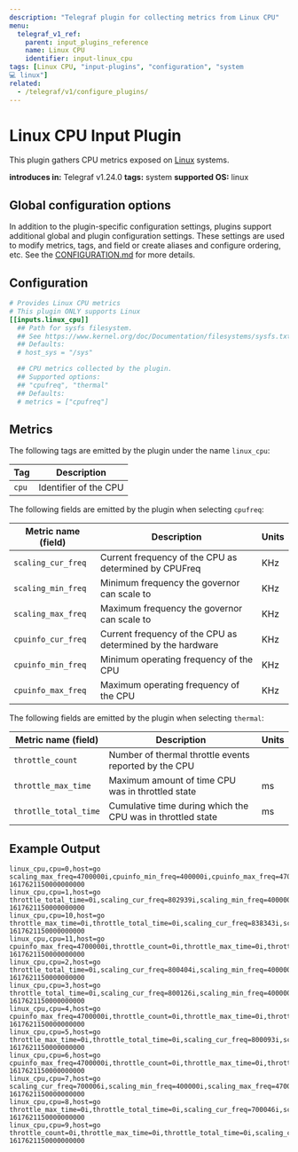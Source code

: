 ```yaml
---
description: "Telegraf plugin for collecting metrics from Linux CPU"
menu:
  telegraf_v1_ref:
    parent: input_plugins_reference
    name: Linux CPU
    identifier: input-linux_cpu
tags: [Linux CPU, "input-plugins", "configuration", "system
💻 linux"]
related:
  - /telegraf/v1/configure_plugins/
---
```


# Linux CPU Input Plugin

This plugin gathers CPU metrics exposed on [Linux](https://kernel.org/) systems.

**introduces in:** Telegraf v1.24.0
**tags:** system
**supported OS:** linux

[kernel]: https://kernel.org/

## Global configuration options <!-- @/docs/includes/plugin_config.md -->

In addition to the plugin-specific configuration settings, plugins support
additional global and plugin configuration settings. These settings are used to
modify metrics, tags, and field or create aliases and configure ordering, etc.
See the [CONFIGURATION.md](/telegraf/v1/configuration/#plugins) for more details.

[CONFIGURATION.md]: ../../../docs/CONFIGURATION.md#plugins

## Configuration

```toml @sample.conf
# Provides Linux CPU metrics
# This plugin ONLY supports Linux
[[inputs.linux_cpu]]
  ## Path for sysfs filesystem.
  ## See https://www.kernel.org/doc/Documentation/filesystems/sysfs.txt
  ## Defaults:
  # host_sys = "/sys"

  ## CPU metrics collected by the plugin.
  ## Supported options:
  ## "cpufreq", "thermal"
  ## Defaults:
  # metrics = ["cpufreq"]
```

## Metrics

The following tags are emitted by the plugin under the name `linux_cpu`:

| Tag   | Description           |
|-------|-----------------------|
| `cpu` | Identifier of the CPU |

The following fields are emitted by the plugin when selecting `cpufreq`:

| Metric name (field) | Description                                                | Units |
|---------------------|------------------------------------------------------------|-------|
| `scaling_cur_freq`  | Current frequency of the CPU as determined by CPUFreq      | KHz   |
| `scaling_min_freq`  | Minimum frequency the governor can scale to                | KHz   |
| `scaling_max_freq`  | Maximum frequency the governor can scale to                | KHz   |
| `cpuinfo_cur_freq`  | Current frequency of the CPU as determined by the hardware | KHz   |
| `cpuinfo_min_freq`  | Minimum operating frequency of the CPU                     | KHz   |
| `cpuinfo_max_freq`  | Maximum operating frequency of the CPU                     | KHz   |

The following fields are emitted by the plugin when selecting `thermal`:

| Metric name (field)   | Description                                                 | Units |
|-----------------------|-------------------------------------------------------------|-------|
| `throttle_count`      | Number of thermal throttle events reported by the CPU       |       |
| `throttle_max_time`   | Maximum amount of time CPU was in throttled state           | ms    |
| `throtlle_total_time` | Cumulative time during which the CPU was in throttled state | ms    |

## Example Output

```text
linux_cpu,cpu=0,host=go scaling_max_freq=4700000i,cpuinfo_min_freq=400000i,cpuinfo_max_freq=4700000i,throttle_count=0i,throttle_max_time=0i,throttle_total_time=0i,scaling_cur_freq=803157i,scaling_min_freq=400000i 1617621150000000000
linux_cpu,cpu=1,host=go throttle_total_time=0i,scaling_cur_freq=802939i,scaling_min_freq=400000i,scaling_max_freq=4700000i,cpuinfo_min_freq=400000i,cpuinfo_max_freq=4700000i,throttle_count=0i,throttle_max_time=0i 1617621150000000000
linux_cpu,cpu=10,host=go throttle_max_time=0i,throttle_total_time=0i,scaling_cur_freq=838343i,scaling_min_freq=400000i,scaling_max_freq=4700000i,cpuinfo_min_freq=400000i,cpuinfo_max_freq=4700000i,throttle_count=0i 1617621150000000000
linux_cpu,cpu=11,host=go cpuinfo_max_freq=4700000i,throttle_count=0i,throttle_max_time=0i,throttle_total_time=0i,scaling_cur_freq=800054i,scaling_min_freq=400000i,scaling_max_freq=4700000i,cpuinfo_min_freq=400000i 1617621150000000000
linux_cpu,cpu=2,host=go throttle_total_time=0i,scaling_cur_freq=800404i,scaling_min_freq=400000i,scaling_max_freq=4700000i,cpuinfo_min_freq=400000i,cpuinfo_max_freq=4700000i,throttle_count=0i,throttle_max_time=0i 1617621150000000000
linux_cpu,cpu=3,host=go throttle_total_time=0i,scaling_cur_freq=800126i,scaling_min_freq=400000i,scaling_max_freq=4700000i,cpuinfo_min_freq=400000i,cpuinfo_max_freq=4700000i,throttle_count=0i,throttle_max_time=0i 1617621150000000000
linux_cpu,cpu=4,host=go cpuinfo_max_freq=4700000i,throttle_count=0i,throttle_max_time=0i,throttle_total_time=0i,scaling_cur_freq=800359i,scaling_min_freq=400000i,scaling_max_freq=4700000i,cpuinfo_min_freq=400000i 1617621150000000000
linux_cpu,cpu=5,host=go throttle_max_time=0i,throttle_total_time=0i,scaling_cur_freq=800093i,scaling_min_freq=400000i,scaling_max_freq=4700000i,cpuinfo_min_freq=400000i,cpuinfo_max_freq=4700000i,throttle_count=0i 1617621150000000000
linux_cpu,cpu=6,host=go cpuinfo_max_freq=4700000i,throttle_count=0i,throttle_max_time=0i,throttle_total_time=0i,scaling_cur_freq=741646i,scaling_min_freq=400000i,scaling_max_freq=4700000i,cpuinfo_min_freq=400000i 1617621150000000000
linux_cpu,cpu=7,host=go scaling_cur_freq=700006i,scaling_min_freq=400000i,scaling_max_freq=4700000i,cpuinfo_min_freq=400000i,cpuinfo_max_freq=4700000i,throttle_count=0i,throttle_max_time=0i,throttle_total_time=0i 1617621150000000000
linux_cpu,cpu=8,host=go throttle_max_time=0i,throttle_total_time=0i,scaling_cur_freq=700046i,scaling_min_freq=400000i,scaling_max_freq=4700000i,cpuinfo_min_freq=400000i,cpuinfo_max_freq=4700000i,throttle_count=0i 1617621150000000000
linux_cpu,cpu=9,host=go throttle_count=0i,throttle_max_time=0i,throttle_total_time=0i,scaling_cur_freq=700075i,scaling_min_freq=400000i,scaling_max_freq=4700000i,cpuinfo_min_freq=400000i,cpuinfo_max_freq=4700000i 1617621150000000000
```
